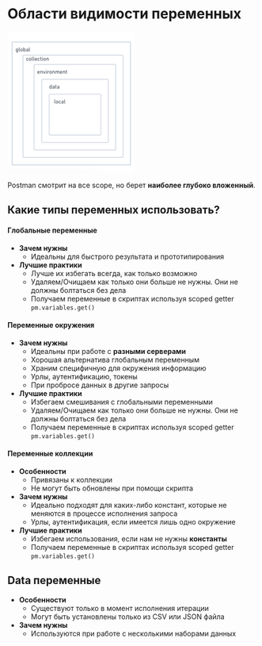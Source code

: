 # Области видимости переменных

![1. Variable scopes](./images/1.Variable%20scopes.png)

Postman смотрит на все scope, но берет **наиболее глубоко вложенный**.

## Какие типы переменных использовать?

#### Глобальные переменные
  
- **Зачем нужны**
  - Идеальны для быстрого результата и прототипирования
- **Лучшие практики**
  - Лучше их избегать всегда, как только возможно
  - Удаляем/Очищаем как только они больше не нужны. Они не должны болтаться без дела
  - Получаем переменные в скриптах используя scoped getter `pm.variables.get()`

#### Переменные окружения

- **Зачем нужны**
  - Идеальны при работе с **разными серверами**
  - Хорошая альтернатива глобальным переменным
  - Храним специфичную для окружения информацию
  - Урлы, аутентификацию, токены
  - При пробросе данных в другие запросы
- **Лучшие практики**
  - Избегаем смешивания с глобальными переменными
  - Удаляем/Очищаем как только они больше не нужны. Они не должны болтаться без дела
  - Получаем переменные в скриптах используя scoped getter `pm.variables.get()`
    
#### Переменные коллекции

- **Особенности**
  - Привязаны к коллекции
  - Не могут быть обновлены при помощи скрипта
- **Зачем нужны**
  - Идеально подходят для каких-либо констант, которые не меняются в процессе исполнения запроса
  - Урлы, аутентификация, если имеется лишь одно окружение
- **Лучшие практики**
  - Избегаем использования, если нам не нужны **константы**
  - Получаем переменные в скриптах используя scoped getter `pm.variables.get()`

## Data переменные

- **Особенности**
  - Существуют только в момент исполнения итерации
  - Могут быть установлены только из CSV или JSON файла
- **Зачем нужны**
  - Используются при работе с несколькими наборами данных
